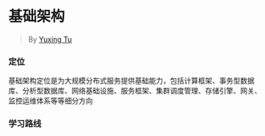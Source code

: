 # 基础架构

> By [Yuxing Tu](https://app.gitbook.com/u/zCVwg7WHFegf8CEuy6yiP5B39Tu2 "mention")

### 定位

基础架构定位是为大规模分布式服务提供基础能力，包括计算框架、事务型数据库、分析型数据库、网络基础设施、服务框架、集群调度管理、存储引擎、网关、监控运维体系等等细分方向



### 学习路线

